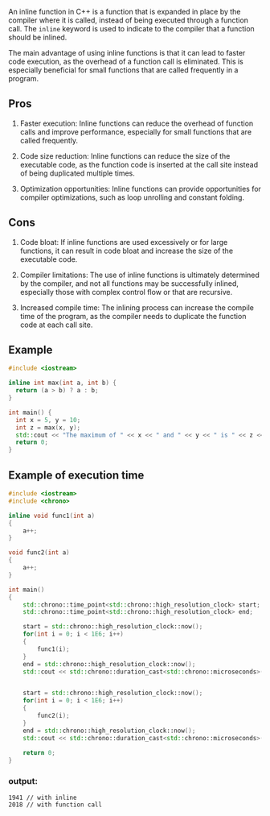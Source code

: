 An inline function in C++ is a function that is expanded in place by the compiler where it is called, instead of being executed through a function call. The `inline` keyword is used to indicate to the compiler that a function should be inlined.

The main advantage of using inline functions is that it can lead to faster code execution, as the overhead of a function call is eliminated. This is especially beneficial for small functions that are called frequently in a program.

## Pros

1. Faster execution: Inline functions can reduce the overhead of function calls and improve performance, especially for small functions that are called frequently.

2. Code size reduction: Inline functions can reduce the size of the executable code, as the function code is inserted at the call site instead of being duplicated multiple times.

3. Optimization opportunities: Inline functions can provide opportunities for compiler optimizations, such as loop unrolling and constant folding.

## Cons

1. Code bloat: If inline functions are used excessively or for large functions, it can result in code bloat and increase the size of the executable code.

2. Compiler limitations: The use of inline functions is ultimately determined by the compiler, and not all functions may be successfully inlined, especially those with complex control flow or that are recursive.

3. Increased compile time: The inlining process can increase the compile time of the program, as the compiler needs to duplicate the function code at each call site.

## Example

```cpp
#include <iostream>

inline int max(int a, int b) {
  return (a > b) ? a : b;
}

int main() {
  int x = 5, y = 10;
  int z = max(x, y);
  std::cout << "The maximum of " << x << " and " << y << " is " << z << std::endl;
  return 0;
}
```
## Example of execution time
```cpp
#include <iostream>
#include <chrono>

inline void func1(int a)
{
    a++;
}

void func2(int a)
{
    a++;
}

int main()
{
    std::chrono::time_point<std::chrono::high_resolution_clock> start;
    std::chrono::time_point<std::chrono::high_resolution_clock> end;

    start = std::chrono::high_resolution_clock::now();
    for(int i = 0; i < 1E6; i++)
    {
        func1(i);
    }
    end = std::chrono::high_resolution_clock::now();
    std::cout << std::chrono::duration_cast<std::chrono::microseconds>(end - start).count() << std::endl;


    start = std::chrono::high_resolution_clock::now();
    for(int i = 0; i < 1E6; i++)
    {
        func2(i);
    }
    end = std::chrono::high_resolution_clock::now();
    std::cout << std::chrono::duration_cast<std::chrono::microseconds>(end - start).count() << std::endl;
    
    return 0;
}
```
### output:
```
1941 // with inline
2018 // with function call
```
